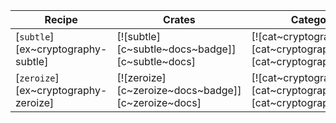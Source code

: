 | Recipe | Crates | Categories |
|--------|--------|------------|
| [`subtle`][ex~cryptography-subtle] | [![subtle][c~subtle~docs~badge]][c~subtle~docs] | [![cat~cryptography][cat~cryptography~badge]][cat~cryptography] |
| [`zeroize`][ex~cryptography-zeroize] | [![zeroize][c~zeroize~docs~badge]][c~zeroize~docs] | [![cat~cryptography][cat~cryptography~badge]][cat~cryptography] |
